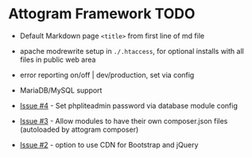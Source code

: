 # Attogram Framework TODO

* Default Markdown page `<title>` from first line of md file

* apache modrewrite setup in `./.htaccess`, for optional installs with all files in public web area

* error reporting on/off | dev/production, set via config

* MariaDB/MySQL support

* [Issue #4](https://github.com/attogram/attogram/issues/4) - Set phpliteadmin password via database module config

* [Issue #3](https://github.com/attogram/attogram/issues/3) - Allow modules to have their own composer.json files (autoloaded by attogram composer)

* [Issue #2](https://github.com/attogram/attogram/issues/2) - option to use CDN for Bootstrap and jQuery
